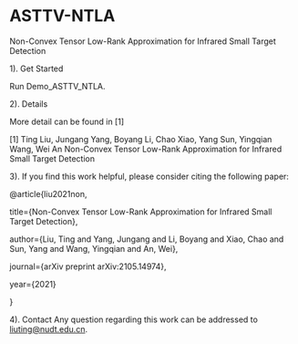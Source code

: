 # ASTTV-NTLA
Non-Convex Tensor Low-Rank Approximation for Infrared Small Target Detection
 
 1). Get Started
  
  Run Demo_ASTTV_NTLA.
  
 2). Details
  
  More detail can be found in [1]


[1] Ting Liu, Jungang Yang, Boyang Li, Chao Xiao, Yang Sun, Yingqian Wang, Wei An
Non-Convex Tensor Low-Rank Approximation for Infrared Small Target Detection

3). If you find this work helpful, please consider citing the following paper:

 @article{liu2021non,
 
  title={Non-Convex Tensor Low-Rank Approximation for Infrared Small Target Detection},
  
  author={Liu, Ting and Yang, Jungang and Li, Boyang and Xiao, Chao and Sun, Yang and Wang, Yingqian and An, Wei},
  
  journal={arXiv preprint arXiv:2105.14974},
  
  year={2021}
  
  }
  
4). Contact
Any question regarding this work can be addressed to liuting@nudt.edu.cn.
